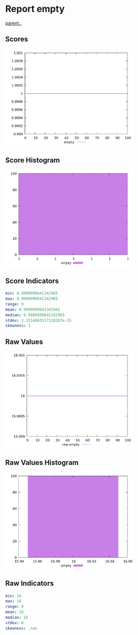 # Report empty

[parent..](./..)  


## Scores

![score](./score.png)  

## Score Histogram

![hist](./hist.png)  

## Score Indicators

```yaml
min: 0.9999999641342965
max: 0.9999999641342965
range: 0
mean: 0.9999999641342942
median: 0.9999999641342965
stdev: 2.3314683517128287e-15
skewness: 1

```

## Raw Values

![raw](./raw.png)  

## Raw Values Histogram

![raw hist](./raw_hist.png)  

## Raw Indicators

```yaml
min: 16
max: 16
range: 0
mean: 16
median: 16
stdev: 0
skewness: .nan

```

<style>
  img {
    max-width: 80%;
  }
</style>
      
